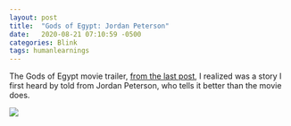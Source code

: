 ```yaml
---
layout: post
title:  "Gods of Egypt: Jordan Peterson"
date:   2020-08-21 07:10:59 -0500
categories: Blink
tags: humanlearnings
---
```


The Gods of Egypt movie trailer, [from the last post](https://silencevosh.github.io/trailerblink/2020/08/20/What-a-movie-trailer-promises-Gods-of-Egypt.html), I realized was a story I first heard by told from Jordan Peterson, who tells it better than the movie does.

[![](http://img.youtube.com/vi/_uIv7elByXY/0.jpg)](http://www.youtube.com/watch?v=_uIv7elByXY "Gods of Egypt")

